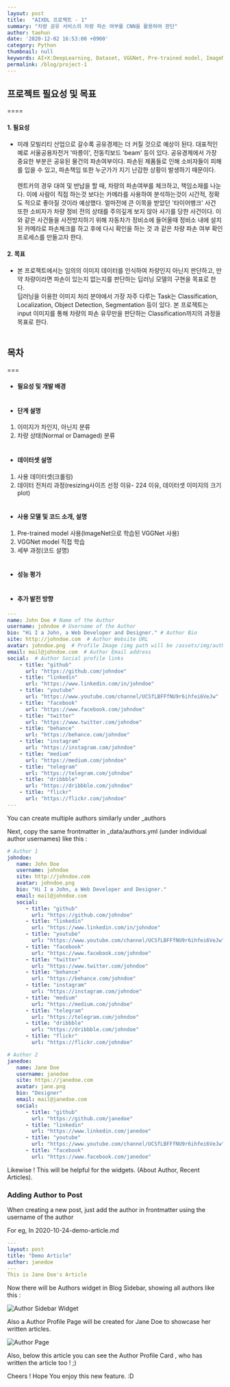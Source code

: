 ```yaml
---
layout: post
title:  "AIXDL 프로젝트 - 1"
summary: "차량 공유 서비스의 차량 파손 여부를 CNN을 활용하여 판단"
author: taehun
date: '2020-12-02 16:53:00 +0900'
category: Python
thumbnail: null
keywords: AI+X:DeepLearning, Dataset, VGGNet, Pre-trained model, ImageNet
permalink: /blog/project-1
---
```


## **프로젝트 필요성 및 목표**
====

#### 1. 필요성
 -  미래 모빌리티 산업으로 갈수록 공유경제는 더 커질 것으로 예상이 된다. 대표적인 예로 서울공용자전거 '따릉이', 전동킥보드 'beam' 등이 있다. 공유경제에서 가장 중요한 부분은 공유된 물건의 파손여부이다. 파손된 제품들로 인해 소비자들이 피해를 입을 수 있고, 파손책임 또한 누군가가 지기 난감한 상황이 발생하기 때문이다. <br><br> 렌트카의 경우 대여 및 반납을 할 때, 차량의 파손여부를 체크하고, 책임소재를 나눈다. 이에 사람이 직접 하는것 보다는 카메라를 사용하여 분석하는것이 시간적, 정확도 적으로 좋아질 것이라 예상했다. 얼마전에 큰 이목을 받았던 '타이어뱅크' 사건 또한 소비자가 차량 정비 전의 상태를 주의깊게 보지 않아 사기를 당한 사건이다. 이와 같은 사건들을 사전방지하기 위해 자동차가 정비소에 들어올때 정비소 내에 설치된 카메라로 파손체크를 하고 후에 다시 확인을 하는 것 과 같은 차량 파손 여부 확인 프로세스를 만들고자 한다.

#### 2. 목표
 - 본 프로젝트에서는 임의의 이미지 데이터를 인식하여 차량인지 아닌지 판단하고, 만약 차량이라면 파손이 있는지 없는지를 판단하는 딥러닝 모델의 구현을 목표로 한다.<br> 딥러닝을 이용한 이미지 처리 분야에서 가장 자주 다루는 Task는 Classification, Localization, Object Detection, Segmentation 등이 있다. 본 프로젝트는 input 이미지를 통해 차량의 파손 유무만을 판단하는 Classification까지의 과정을 목표로 한다.<br><br>


## **목차**
===

 - #### **필요성 및 개발 배경** <br><br>
 - #### **단계 설명**
 1. 이미지가 차인지, 아닌지 분류
 1. 차량 상태(Normal or Damaged) 분류<br><br>

 - #### **데이터셋 설명**
 1. 사용 데이터셋(크롤링)
 1. 데이터 전처리 과정(resizing사이즈 선정 이유- 224 이유,  데이터셋 이미지의 크기 plot)<br><br>

 - #### **사용 모델 및 코드 소개, 설명**
 1. Pre-trained model 사용(ImageNet으로 학습된 VGGNet 사용)
 1. VGGNet model 직접 학습
 1. 세부 과정(코드 설명)<br><br>

 - #### **성능 평가**<br><br>
 - #### **추가 발전 방향**

```yml
---
name: John Doe # Name of the Author
username: johndoe # Username of the Author
bio: "Hi I a John, a Web Developer and Designer." # Author Bio
site: http://johndoe.com  # Author Website URL
avatar: johndoe.png  # Profile Image (img path will be /assets/img/authors/johndoe.png)
email: mail@johndoe.com  # Author Email address
social:  # Author Social profile links
    - title: "github"
      url: "https://github.com/johndoe"
    - title: "linkedin"
      url: "https://www.linkedin.com/in/johndoe"
    - title: "youtube"
      url: "https://www.youtube.com/channel/UCSfLBFFfNU9r6ihfei6VeJw"
    - title: "facebook"
      url: "https://www.facebook.com/johndoe"
    - title: "twitter"
      url: "https://www.twitter.com/johndoe"
    - title: "behance"
      url: "https://behance.com/johndoe"
    - title: "instagram"
      url: "https://instagram.com/johndoe"
    - title: "medium"
      url: "https://medium.com/johndoe"
    - title: "telegram"
      url: "https://telegram.com/johndoe"
    - title: "dribbble"
      url: "https://dribbble.com/johndoe"
    - title: "flickr"
      url: "https://flickr.com/johndoe"
---
```
You can create multiple authors similarly under _authors

Next, copy the same frontmatter in _data/authors.yml (under individual author usernames) like this :

```yml
# Author 1
johndoe:
   name: John Doe
   username: johndoe
   site: http://johndoe.com
   avatar: johndoe.png
   bio: "Hi I a John, a Web Developer and Designer."
   email: mail@johndoe.com
   social:
      - title: "github"
        url: "https://github.com/johndoe"
      - title: "linkedin"
        url: "https://www.linkedin.com/in/johndoe"
      - title: "youtube"
        url: "https://www.youtube.com/channel/UCSfLBFFfNU9r6ihfei6VeJw"
      - title: "facebook"
        url: "https://www.facebook.com/johndoe"
      - title: "twitter"
        url: "https://www.twitter.com/johndoe"
      - title: "behance"
        url: "https://behance.com/johndoe"
      - title: "instagram"
        url: "https://instagram.com/johndoe"
      - title: "medium"
        url: "https://medium.com/johndoe"
      - title: "telegram"
        url: "https://telegram.com/johndoe"
      - title: "dribbble"
        url: "https://dribbble.com/johndoe"
      - title: "flickr"
        url: "https://flickr.com/johndoe"

# Author 2
janedoe:
   name: Jane Doe
   username: janedoe
   site: https://janedoe.com
   avatar: jane.png
   bio: "Designer"
   email: mail@janedoe.com
   social:
      - title: "github"
        url: "https://github.com/janedoe"
      - title: "linkedin"
        url: "https://www.linkedin.com/janedoe"
      - title: "youtube"
        url: "https://www.youtube.com/channel/UCSfLBFFfNU9r6ihfei6VeJw"
      - title: "facebook"
        url: "https://www.facebook.com/janedoe"

```

Likewise ! This will be helpful for the widgets. (About Author, Recent Articles).

### Adding Author to Post

When creating a new post, just add the author in frontmatter using the username of the author

For eg, In 2020-10-24-demo-article.md
```yml
---
layout: post
title: "Demo Article"
author: janedoe
---
This is Jane Doe's Article
```

Now there will be Authors widget in Blog Sidebar, showing all authors like this :

![Author Sidebar Widget](https://res.cloudinary.com/sujaykundu/image/upload/c_scale,fl_progressive,w_400/v1603700133/3_tiuar0.png)

Also a Author Profile Page will be created for Jane Doe to showcase her written articles.

![Author Page](https://res.cloudinary.com/sujaykundu/image/upload/c_scale,fl_progressive,w_400/v1603643237/1_ee3yke.png)

Also, below this article you can see the Author Profile Card , who has written the article too ! ;)

Cheers ! Hope You enjoy this new feature. :D
